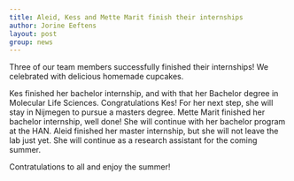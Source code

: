 ```yaml
---
title: Aleid, Kess and Mette Marit finish their internships
author: Jorine Eeftens
layout: post
group: news
---
```


Three of our team members successfully finished their internships! We celebrated with delicious homemade cupcakes.

Kes finished her bachelor internship, and with that her Bachelor degree in Molecular Life Sciences. Congratulations Kes! For her next step, she will stay in Nijmegen to pursue a masters degree.
Mette Marit finished her bachelor internship, well done! She will continue with her bachelor program at the HAN.
Aleid finished her master internship, but she will not leave the lab just yet. She will continue as a research assistant for the coming summer.

Contratulations to all and enjoy the summer!
